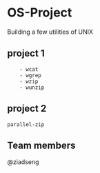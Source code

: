 # OS-Project
Building a few utilities of UNIX
## project 1
        - wcat
        - wgrep
        - wzip
        - wunzip
## project 2 
    parallel-zip
## Team members 
 @ziadseng
